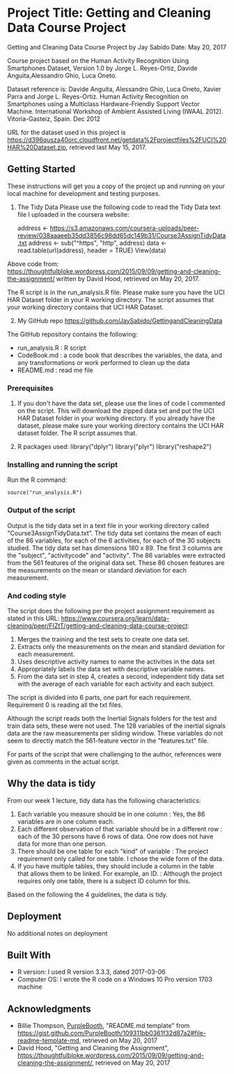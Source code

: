 # Project Title: Getting and Cleaning Data Course Project

Getting and Cleaning Data Course Project by Jay Sabido
Date: May 20, 2017

Course project based on the Human Activity Recognition Using Smartphones Dataset, Version 1.0 by Jorge L. Reyes-Ortiz, Davide Anguita,Alessandro Ghio, Luca Oneto.

Dataset reference is:
Davide Anguita, Alessandro Ghio, Luca Oneto, Xavier Parra and Jorge L. Reyes-Ortiz. Human Activity Recognition on Smartphones using a Multiclass Hardware-Friendly Support Vector Machine. International Workshop of Ambient Assisted Living (IWAAL 2012). Vitoria-Gasteiz, Spain. Dec 2012

URL for the dataset used in this project is https://d396qusza40orc.cloudfront.net/getdata%2Fprojectfiles%2FUCI%20HAR%20Dataset.zip, retrieved last May 15, 2017.


## Getting Started

These instructions will get you a copy of the project up and running on your local machine for development and testing purposes. 

1. The Tidy Data
Please use the following code to read the Tidy Data text file I uploaded in the coursera website:

    address <- https://s3.amazonaws.com/coursera-uploads/peer-review/038aaaeeb35dd3856c98dd65dc149b31/Course3AssignTidyData.txt
    address <- sub("^https", "http", address)
    data <- read.table(url(address), header = TRUE) 
    View(data)

Above code from: https://thoughtfulbloke.wordpress.com/2015/09/09/getting-and-cleaning-the-assignment/ written by David Hood, retrieved on May 20, 2017.

The R script is in the run_analysis.R file. Please make sure you have the UCI HAR Dataset folder in your R working directory. The script assumes that your working directory contains that UCI HAR Dataset. 

2. My GitHub repo
https://github.com/JaySabido/GettingandCleaningData

The GitHub repository contains the following:

* run_analysis.R : R script
* CodeBook.md : a code book that describes the variables, the data, and any transformations or work performed to clean up the data
* README.md : read me file


### Prerequisites

1. If you don't have the data set, please use the lines of code I commented on the script. This will download the zipped data set and put the UCI HAR Dataset folder in your working directory. If you already have the dataset, please make sure your working directory contains the UCI HAR dataset folder. The R script assumes that. 

2. R packages used:
library("dplyr")
library("plyr")
library("reshape2")



### Installing and running the script

Run the R command:

    source("run_analysis.R")

### Output of the script

Output is the tidy data set in a text file in your working directory called "Course3AssignTidyData.txt".
The tidy data set contains the mean of each of the 86 variables, for each of the 6 activities, for each of the 30 subjects studied. The tidy data set has dimensions 180 x 89. The first 3 columns are the "subject", "activitycode" and "activity". The 86 variables were extracted from the 561 features of the original data set. These 86 chosen features are the measurements on the mean or standard deviation for each measurement.

### And coding style 

The script does the following per the project assignment requirement as stated in this URL: https://www.coursera.org/learn/data-cleaning/peer/FIZtT/getting-and-cleaning-data-course-project:

1. Merges the training and the test sets to create one data set.
2. Extracts only the measurements on the mean and standard deviation for each measurement.
3. Uses descriptive activity names to name the activities in the data set
4. Appropriately labels the data set with descriptive variable names.
5. From the data set in step 4, creates a second, independent tidy data set with the average of each variable for each activity and each subject.

The script is divided into 6 parts, one part for each requirement. Requirement 0 is reading all the txt files.

Although the script reads both the Inertial Signals folders for the test and train data sets, these were not used. The 128 variables of the inertial signals data are the raw measurements per sliding window. These variables do not seem to directly match the 561-feature vector in the "features.txt" file.

For parts of the script that were challenging to the author, references were given as comments in the actual script.

## Why the data is tidy

From our week 1 lecture, tidy data has the following characteristics:
1. Each variable you measure should be in one column : Yes, the 86 variables are in one column each.
2. Each different observation of that variable should be in a different row : each of the 30 persons have 6 rows of data. One row does not have data for more than one person.
3. There should be one table for each "kind" of variable : The project requirement only called for one table. I chose the wide form of the data. 
4. If you have multiple tables, they should include a column in the table that allows them to be linked. For example, an ID. : Although the project requires only one table, there is a subject ID column for this.

Based on the following the 4 guidelines, the data is tidy.


## Deployment

No additional notes on deployment

## Built With

* R version: I used R version 3.3.3, dated 2017-03-06
* Computer OS: I wrote the R code on a Windows 10 Pro version 1703 machine


## Acknowledgments

* Billie Thompson, [PurpleBooth](https://github.com/PurpleBooth), "README.md template" from https://gist.github.com/PurpleBooth/109311bb0361f32d87a2#file-readme-template-md, retrieved on May 20, 2017
* David Hood, "Getting and Cleaning the Assignment", https://thoughtfulbloke.wordpress.com/2015/09/09/getting-and-cleaning-the-assignment/, retrieved on May 20, 2017